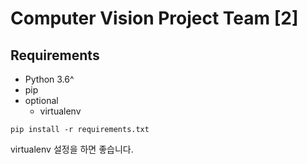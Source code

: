 # Computer Vision Project Team [2]

## Requirements

* Python 3.6^
* pip
* optional
  * virtualenv

```
pip install -r requirements.txt
```

virtualenv 설정을 하면 좋습니다.
